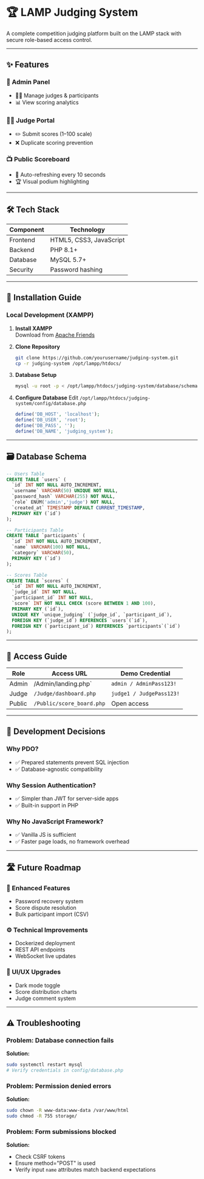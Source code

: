 # 🏆 LAMP Judging System  
A complete competition judging platform built on the LAMP stack with secure role-based access control.

---

## ✨ Features

### 🔐 Admin Panel  
- 👨‍💼 Manage judges & participants  
- 📊 View scoring analytics  

### 🧑‍⚖️ Judge Portal  
- ✏️ Submit scores (1–100 scale)  
- ❌ Duplicate scoring prevention  

### 📺 Public Scoreboard  
- 🔄 Auto-refreshing every 10 seconds  
- 🏆 Visual podium highlighting  

---

## 🛠️ Tech Stack

| Component  | Technology             |
|------------|------------------------|
| Frontend   | HTML5, CSS3, JavaScript|
| Backend    | PHP 8.1+               |
| Database   | MySQL 5.7+             |
| Security   | Password hashing       |

---

## 🚀 Installation Guide

### Local Development (XAMPP)

1. **Install XAMPP**  
   Download from [Apache Friends](https://www.apachefriends.org/)

2. **Clone Repository**  
   ```bash
   git clone https://github.com/yourusername/judging-system.git
   cp -r judging-system /opt/lampp/htdocs/
   ```

3. **Database Setup**  
   ```bash
   mysql -u root -p < /opt/lampp/htdocs/judging-system/database/schema.sql
   ```

4. **Configure Database**
   Edit `/opt/lampp/htdocs/judging-system/config/database.php`
   ```php
   define('DB_HOST', 'localhost');
   define('DB_USER', 'root');
   define('DB_PASS', '');
   define('DB_NAME', 'judging_system');
   ```

---

## 🗃️ Database Schema

```sql
-- Users Table
CREATE TABLE `users` (
  `id` INT NOT NULL AUTO_INCREMENT,
  `username` VARCHAR(50) UNIQUE NOT NULL,
  `password_hash` VARCHAR(255) NOT NULL,
  `role` ENUM('admin','judge') NOT NULL,
  `created_at` TIMESTAMP DEFAULT CURRENT_TIMESTAMP,
  PRIMARY KEY (`id`)
);

-- Participants Table
CREATE TABLE `participants` (
  `id` INT NOT NULL AUTO_INCREMENT,
  `name` VARCHAR(100) NOT NULL,
  `category` VARCHAR(50),
  PRIMARY KEY (`id`)
);

-- Scores Table
CREATE TABLE `scores` (
  `id` INT NOT NULL AUTO_INCREMENT,
  `judge_id` INT NOT NULL,
  `participant_id` INT NOT NULL,
  `score` INT NOT NULL CHECK (score BETWEEN 1 AND 100),
  PRIMARY KEY (`id`),
  UNIQUE KEY `unique_judging` (`judge_id`, `participant_id`),
  FOREIGN KEY (`judge_id`) REFERENCES `users`(`id`),
  FOREIGN KEY (`participant_id`) REFERENCES `participants`(`id`)
);
```

---

## 🔑 Access Guide

| Role      | Access URL                 | Demo Credential         |
|-----------|----------------------------|--------------------------|
| Admin     | /Admin/landing.php`         | `admin / AdminPass123!` |
| Judge     | `/Judge/dashboard.php`     | `judge1 / JudgePass123!`|
| Public    | `/Public/score_board.php`   | Open access             |

---

## 🧠 Development Decisions

### Why PDO?
- ✅ Prepared statements prevent SQL injection  
- ✅ Database-agnostic compatibility

### Why Session Authentication?
- ✅ Simpler than JWT for server-side apps  
- ✅ Built-in support in PHP

### Why No JavaScript Framework?
- ✅ Vanilla JS is sufficient  
- ✅ Faster page loads, no framework overhead  

---

## 🛣️ Future Roadmap

### 🔧 Enhanced Features
- Password recovery system  
- Score dispute resolution  
- Bulk participant import (CSV)

### ⚙️ Technical Improvements
- Dockerized deployment  
- REST API endpoints  
- WebSocket live updates

### 🎨 UI/UX Upgrades
- Dark mode toggle  
- Score distribution charts  
- Judge comment system  

---

## ⚠️ Troubleshooting

### Problem: Database connection fails  
**Solution:**  
```bash
sudo systemctl restart mysql
# Verify credentials in config/database.php
```

### Problem: Permission denied errors  
**Solution:**  
```bash
sudo chown -R www-data:www-data /var/www/html
sudo chmod -R 755 storage/
```

### Problem: Form submissions blocked  
**Solution:**  
- Check CSRF tokens  
- Ensure method="POST" is used  
- Verify input `name` attributes match backend expectations  
